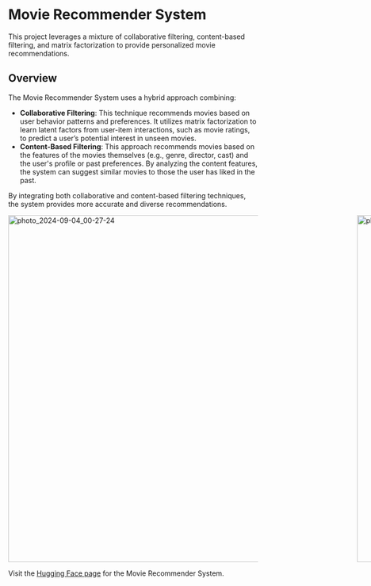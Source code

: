 # Movie Recommender System
This project leverages a mixture of collaborative filtering, content-based filtering, and matrix factorization to provide personalized movie recommendations. 

## Overview
The Movie Recommender System uses a hybrid approach combining:

* **Collaborative Filtering**: This technique recommends movies based on user behavior patterns and preferences. It utilizes matrix factorization to learn latent factors from user-item interactions, such as movie ratings, to predict a user’s potential interest in unseen movies.
* **Content-Based Filtering**: This approach recommends movies based on the features of the movies themselves (e.g., genre, director, cast) and the user's profile or past preferences. By analyzing the content features, the system can suggest similar movies to those the user has liked in the past.
  
By integrating both collaborative and content-based filtering techniques, the system provides more accurate and diverse recommendations.

<div style="display: flex; justify-content: space-between;">
  <img src="https://github.com/user-attachments/assets/f2941da3-f4b7-48d9-a713-6ace1152d824" alt="photo_2024-09-04_00-27-24" style="width: 700px; height: auto; margin-right: 200px;" />
  <img src="https://github.com/user-attachments/assets/eff3f028-709d-40be-b744-b9c61e8ffc22" alt="photo_2024-09-04_00-27-26" style="width: 700px; height: auto; margin-right: 200px;" />
  <img src="https://github.com/user-attachments/assets/fbcd65b7-6ea3-4a68-bf1c-49bdf0262754" alt="photo_2024-09-04_00-27-29" style="width: 700px; height: auto; margin-right: 200px;" />
  <img src="https://github.com/user-attachments/assets/b8d0b811-53f8-4341-b5df-0b52471f99f6" alt="photo_2024-09-04_00-27-31" style="width: 700px; height: auto;" />
</div>


Visit the [Hugging Face page](https://huggingface.co/spaces/pegahh/Movie-Recommender) for the Movie Recommender System.
